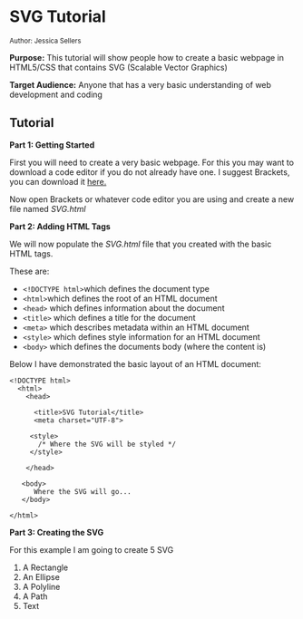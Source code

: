 # SVG Tutorial
<sup>Author: Jessica Sellers</sup>

<strong>Purpose:</strong> This tutorial will show people how to create a basic webpage in HTML5/CSS that contains SVG (Scalable Vector Graphics)

<strong>Target Audience:</strong> Anyone that has a very basic understanding of web development and coding



## Tutorial
<strong>Part 1: Getting Started</strong> 

First you will need to create a very basic webpage. For this you may want to download a code editor if you do not already have one. I suggest Brackets, you can download it [here.](http://brackets.io/)

Now open Brackets or whatever code editor you are using and create a new file named _SVG.html_

<strong>Part 2: Adding HTML Tags</strong> 

We will now populate the _SVG.html_ file that you created with the basic HTML tags. 

These are:
  * ``` <!DOCTYPE html> ```which defines the document type
  * ``` <html> ```which defines the root of an HTML document
  * ```<head>``` which defines information about the document
  * ```<title>``` which defines a title for the document
  * ```<meta>``` which describes metadata within an HTML document
  * ```<style>``` which defines style information for an HTML document
  * ```<body>``` which defines the documents body (where the content is)
  
Below I have demonstrated the basic layout of an HTML document:

``` 
<!DOCTYPE html>
  <html>
    <head>
      
      <title>SVG Tutorial</title>  
      <meta charset="UTF-8">
   
     <style>   
       /* Where the SVG will be styled */   
     </style> 
   
    </head>  
   
   <body>  
      Where the SVG will go...  
   </body>

</html>

```
<strong>Part 3: Creating the SVG</strong>

For this example I am going to create 5 SVG
 1. A Rectangle
 2. An Ellipse
 3. A Polyline
 4. A Path
 5. Text
 

  
